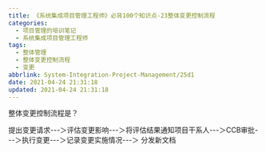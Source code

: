 ```yaml
---
title: 《系统集成项目管理工程师》必背100个知识点-23整体变更控制流程
categories:
  - 项目管理的培训笔记
  - 系统集成项目管理工程师
tags:
  - 整体管理
  - 整体变更控制流程
  - 变更
abbrlink: System-Integration-Project-Management/25d1
date: 2021-04-24 21:31:18
updated: 2021-04-24 21:31:18
---
```


整体变更控制流程是？

提出变更请求---＞评估变更影响---＞将评估结果通知项目干系人---＞CCB审批---＞执行变更---＞记录变更实施情况---＞ 分发新文档
